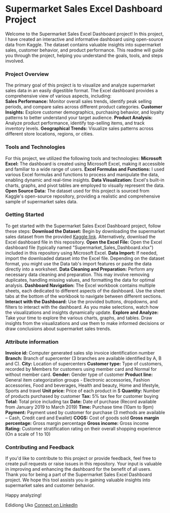 # Supermarket Sales Excel Dashboard Project
Welcome to the Supermarket Sales Excel Dashboard project! In this project, I have created an interactive and informative dashboard using open-source data from Kaggle. The dataset contains valuable insights into supermarket sales, customer behavior, and product performance. This readme will guide you through the project, helping you understand the goals, tools, and steps involved.

### Project Overview
The primary goal of this project is to visualize and analyze supermarket sales data in an easily digestible format. The Excel dashboard provides a comprehensive view of various aspects, including: <br />
**Sales Performance:** Monitor overall sales trends, identify peak selling periods, and compare sales across different product categories.
**Customer Insights:** Explore customer demographics, purchasing behavior, and loyalty patterns to better understand your target audience.
**Product Analysis:** Analyze product performance, identify top-selling items, and track inventory levels.
**Geographical Trends:** Visualize sales patterns across different store locations, regions, or cities.

### Tools and Technologies
For this project, we utilized the following tools and technologies:
**Microsoft Excel:** The dashboard is created using Microsoft Excel, making it accessible and familiar to a wide range of users.
**Excel Formulas and Functions:** I used various Excel formulas and functions to process and manipulate the data, enabling dynamic and real-time insights.
**Data Visualization:** Excel's built-in charts, graphs, and pivot tables are employed to visually represent the data.
**Open Source Data:** The dataset used for this project is sourced from Kaggle's open-source repository, providing a realistic and comprehensive sample of supermarket sales data.

### Getting Started
To get started with the Supermarket Sales Excel Dashboard project, follow these steps:
**Download the Dataset:** Begin by downloading the supermarket sales dataset from the provided [Kaggle link](https://www.kaggle.com/datasets/aungpyaeap/supermarket-sales?datasetId=205965). Alternatively, download the Excel dashboard file in this repository.
**Open the Excel File:** Open the Excel dashboard file (typically named "Supermarket_Sales_Dashboard.xlsx") included in this repository using Microsoft Excel.
**Data Import:** If needed, import the downloaded dataset into the Excel file. Depending on the dataset format, you might use the Data tab's import features or paste the data directly into a worksheet.
**Data Cleaning and Preparation:** Perform any necessary data cleaning and preparation. This may involve removing duplicates, handling missing values, and formatting the data for optimal analysis.
**Dashboard Navigation:** The Excel workbook contains multiple sheets, each dedicated to different aspects of the dashboard. Use the sheet tabs at the bottom of the workbook to navigate between different sections.
**Interact with the Dashboard:** Use the provided buttons, dropdowns, and filters to interact with the dashboard. As you make selections, watch how the visualizations and insights dynamically update.
**Explore and Analyze:** Take your time to explore the various charts, graphs, and tables. Draw insights from the visualizations and use them to make informed decisions or draw conclusions about supermarket sales trends.

### Attribute information
**Invoice id:** Computer generated sales slip invoice identification number
**Branch:** Branch of supercenter (3 branches are available identified by A, B and C).
**City:** Location of supercenters
**Customer type:** Type of customers, recorded by Members for customers using member card and Normal for without member card.
**Gender:** Gender type of customer
**Product line:** General item categorization groups - Electronic accessories, Fashion accessories, Food and beverages, Health and beauty, Home and lifestyle, Sports and travel
**Unit price:** Price of each product in $
**Quantity:** Number of products purchased by customer
**Tax:** 5% tax fee for customer buying
**Total:** Total price including tax
**Date:** Date of purchase (Record available from January 2019 to March 2019)
**Time:** Purchase time (10am to 9pm)
**Payment:** Payment used by customer for purchase (3 methods are available – Cash, Credit card and Ewallet)
**COGS:** Cost of goods sold
**Gross margin percentage:** Gross margin percentage
**Gross income:** Gross income
**Rating:** Customer stratification rating on their overall shopping experience (On a scale of 1 to 10)

### Contributing and Feedback
If you'd like to contribute to this project or provide feedback, feel free to create pull requests or raise issues in this repository. Your input is valuable in improving and enhancing the dashboard for the benefit of all users.
Thank you for being a part of the Supermarket Sales Excel Dashboard project. We hope this tool assists you in gaining valuable insights into supermarket sales and customer behavior.

Happy analyzing!

Edidiong Uko
[Connect on LinkedIn](https://www.linkedin.com/in/edidiong-uko-18659a244/)



